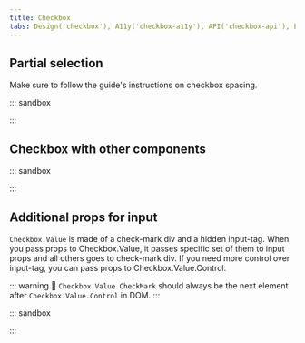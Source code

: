 ```yaml
---
title: Checkbox
tabs: Design('checkbox'), A11y('checkbox-a11y'), API('checkbox-api'), Example('checkbox-code'), Changelog('checkbox-changelog')
---
```


## Partial selection

Make sure to follow the guide's instructions on checkbox spacing.

::: sandbox

<script lang="tsx">
import React from 'react';
import Checkbox from '@semcore/ui/checkbox';

const Demo = () => {
  const [checked, setChecked] = React.useState([false, false, false]);
  const handleGroupChange = React.useCallback(
    (value: boolean) => {
      setChecked((checked) => checked.map(() => value));
    },
    [setChecked],
  );
  const handleItemChange = React.useCallback(
    (index: number) => (value: boolean) => {
      setChecked((checked) => checked.map((item, i) => (i === index ? value : item)));
    },
    [setChecked],
  );

  return (
    <>
      <div>
        <Checkbox
          mb={3}
          label='Select all'
          onChange={handleGroupChange}
          indeterminate={checked.includes(false) && checked.includes(true)}
          checked={checked.includes(true)}
        />
      </div>
      {checked.map((value, index) => (
        <div key={index}>
          <Checkbox
            mb={3}
            key={index}
            checked={value}
            onChange={handleItemChange(index)}
            label={`Option ${index + 1}`}
          />
        </div>
      ))}
    </>
  );
};


</script>

:::

## Checkbox with other components

::: sandbox

<script lang="tsx">
import React from 'react';
import Checkbox from '@semcore/ui/checkbox';
import Tooltip from '@semcore/ui/tooltip';
import InfoM from '@semcore/ui/icon/Info/m';
import Link from '@semcore/ui/link';

function noop(e) {
  e.preventDefault();
}

const Demo = () => (
  <>
    {[0, 1, 2].map((item) => (
      <div key={item}>
        <Checkbox mb={3} label={`Note ${item + 1}`} />
        <Tooltip title='There is information about point.' placement='right-start' ml={1}>
          <InfoM color='icon-secondary-neutral' interactive aria-label='Additional info' />
        </Tooltip>
      </div>
    ))}

    {[3, 4, 5].map((item) => (
      <div key={item}>
        <Checkbox mb={3}>
          <Checkbox.Value />
          <Checkbox.Text>
            {`Note ${item + 1}`}{' '}
            <Link href='#' onClick={noop}>
              Link to somewhere
            </Link>
          </Checkbox.Text>
        </Checkbox>
      </div>
    ))}
  </>
);


</script>

:::

## Additional props for input

`Checkbox.Value` is made of a check-mark div and a hidden input-tag. When you pass props to Checkbox.Value, it passes specific set of them to input props and all others goes to check-mark div.
If you need more control over input-tag, you can pass props to Checkbox.Value.Control.

::: warning
:rotating_light: `Checkbox.Value.CheckMark` should always be the next element after `Checkbox.Value.Control` in DOM.
:::

::: sandbox

<script lang="tsx">
import React from 'react';
import Checkbox from '@semcore/ui/checkbox';

const Demo = () => {
  return (
    <Checkbox>
      <Checkbox.Value>
        <Checkbox.Value.Control data-testid='checkbox_input_tag' />
        <Checkbox.Value.CheckMark />
      </Checkbox.Value>
      <Checkbox.Text>Value</Checkbox.Text>
    </Checkbox>
  );
};


</script>

:::